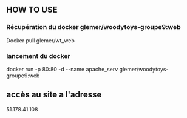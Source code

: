 ## HOW TO USE

### Récupération du docker glemer/woodytoys-groupe9:web
Docker pull glemer/wt_web


### lancement du docker
docker run  -p 80:80 -d --name apache_serv glemer/woodytoys-groupe9:web 

## accès au site a l'adresse
51.178.41.108

